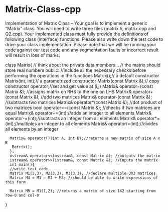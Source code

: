 # Matrix-Class-cpp

Implementation of Matrix Class – Your goal is to implement a generic “Matrix" class. You will need to write three
files (matrix.h, matrix.cpp and Q2.cpp). Your implemented class must fully provide the definitions of following class
(interface) functions. Please also write down the test code to drive your class implementation. Please note that we
will be running your code against our test code and any segmentation faults or incorrect result will result in loss of
marks.

class Matrix{
      // think about the private data members...
      // the matrix should store real numbers
      public:
      //include all the necessary checks before performing the operations in the
      functions
      Matrix();// a default constructor
      Matrix(int, int);// a parametrized constructor
      Matrix(const Matrix &);// copy constructor
      operator[]();//set and get value at (i,j)
      Matrix& operator=(const Matrix &); //assigns matrix on RHS to the one on LHS
      Matrix& operator+(const Matrix &); //add two matrices
      Matrix& operator-(const Matrix &); //subtracts two matrices
      Matrix& operator*(const Matrix &); //dot product of two matrices
      bool operator==(const Matrix &); //checks if two matrices are equal
      Matrix& operator+=(int);//adds an integer to all elements
      Matrix& operator-=(int);//subtracts an integer from all elements
      Matrix& operator*=(int);//multiples an integer to all elements
      Matrix& operator/=(int);//divides all elements by an integer

      Matrix& operator()(int A, int B);//returns a new matrix of size A x B
       ̃Matrix();
      };
      ostream& operator<<(ostream&, const Matrix &); //outputs the matrix
      istream& operator>>(istream&, const Matrix &); //inputs the matrix
      int main(){
      //write test code
      Matrix M1(3,3), M2(3,3), M3(3,3); //declare multiple 3X3 matrices
      Matrix M4 = M1 – M2 + M3; //should be able to write expressions of this form

      Matrix M5 = M1(1,2); //returns a matrix of size 1X2 starting from row-0 and col-0
}
